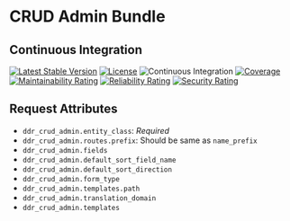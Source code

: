 CRUD Admin Bundle
=================

Continuous Integration
---------------------

[![Latest Stable Version](http://poser.pugx.org/dontdrinkandroot/crud-admin-bundle/v)](https://packagist.org/packages/dontdrinkandroot/crud-admin-bundle)
[![License](http://poser.pugx.org/dontdrinkandroot/crud-admin-bundle/license)](https://packagist.org/packages/dontdrinkandroot/crud-admin-bundle)
![Continuous Integration](https://github.com/dontdrinkandroot/crud-admin-bundle.php/actions/workflows/continuous-integration.yml/badge.svg)
[![Coverage](https://sonarcloud.io/api/project_badges/measure?project=dontdrinkandroot_crud-admin-bundle.php&metric=coverage)](https://sonarcloud.io/dashboard?id=dontdrinkandroot_crud-admin-bundle.php)
[![Maintainability Rating](https://sonarcloud.io/api/project_badges/measure?project=dontdrinkandroot_crud-admin-bundle.php&metric=sqale_rating)](https://sonarcloud.io/dashboard?id=dontdrinkandroot_crud-admin-bundle.php)
[![Reliability Rating](https://sonarcloud.io/api/project_badges/measure?project=dontdrinkandroot_crud-admin-bundle.php&metric=reliability_rating)](https://sonarcloud.io/dashboard?id=dontdrinkandroot_crud-admin-bundle.php)
[![Security Rating](https://sonarcloud.io/api/project_badges/measure?project=dontdrinkandroot_crud-admin-bundle.php&metric=security_rating)](https://sonarcloud.io/dashboard?id=dontdrinkandroot_crud-admin-bundle.php)

Request Attributes
------------------

* `ddr_crud_admin.entity_class`: *Required*
* `ddr_crud_admin.routes.prefix`: Should be same as `name_prefix`
* `ddr_crud_admin.fields`
* `ddr_crud_admin.default_sort_field_name`
* `ddr_crud_admin.default_sort_direction`
* `ddr_crud_admin.form_type`
* `ddr_crud_admin.templates.path`
* `ddr_crud_admin.translation_domain`
* `ddr_crud_admin.templates`
